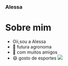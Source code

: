 ### Alessa 

# Sobre mim
- Oii,sou a Alessa
- 🌱 futura agronoma
- 🤔 com muitos amigos
- 😄 gosto de esportes
 ![](https://img.elo7.com.br/product/original/2FA1740/painel-redondo-meninas-super-poderosas-crianca.jpg)
